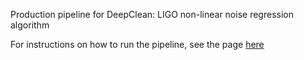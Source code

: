 Production pipeline for DeepClean: LIGO non-linear noise regression algorithm

For instructions on how to run the pipeline, see the page [here](https://git.ligo.org/muhammed.saleem/deepclean/-/wikis/Instructions-for-running-deepClean-in-cluster)
